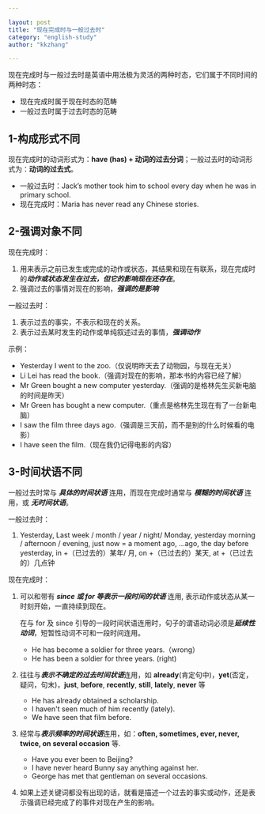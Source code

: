 ```yaml
---

layout: post
title: "现在完成时与一般过去时"
category: "english-study"
author: "kkzhang"

---
```


现在完成时与一般过去时是英语中用法极为灵活的两种时态，它们属于不同时间的两种时态：

- 现在完成时属于现在时态的范畴
- 一般过去时属于过去时态的范畴

## 1-构成形式不同

现在完成时的动词形式为：**have (has) + 动词的过去分词**；一般过去时的动词形式为：**动词的过去式**。

- 一般过去时：Jack’s mother took him to school every day when he was in primary school.
- 现在完成时：Maria has never read any Chinese stories.

## 2-强调对象不同

现在完成时：

1. 用来表示之前已发生或完成的动作或状态，其结果和现在有联系，现在完成时的***动作或状态发生在过去，但它的影响现在还存在***。
2. 强调过去的事情对现在的影响，***强调的是影响***

一般过去时：

1. 表示过去的事实，不表示和现在的关系。
2. 表示过去某时发生的动作或单纯叙述过去的事情，***强调动作***

示例：

- Yesterday I went to the zoo.（仅说明昨天去了动物园，与现在无关）
- Li Lei has read the book.（强调对现在的影响，那本书的内容已经了解）
- Mr Green bought a new computer yesterday.（强调的是格林先生买新电脑的时间是昨天）
- Mr Green has bought a new computer.（重点是格林先生现在有了一台新电脑）
- I saw the film three days ago.（强调是三天前，而不是别的什么时候看的电影）
- I have seen the film.（现在我仍记得电影的内容）

## 3-时间状语不同

一般过去时常与 ***具体的时间状语*** 连用，而现在完成时通常与 ***模糊的时间状语*** 连用，或 ***无时间状语***。

一般过去时：

1. Yesterday, Last week / month / year / night/ Monday, yesterday morning / afternoon / evening,
just now = a moment ago, …ago, the day before yesterday, 
in +（已过去的）某年/ 月, on +（已过去的）某天, at +（已过去的）几点钟

现在完成时：

1. 可以和带有 ***since 或 for 等表示一段时间的状语*** 连用, 表示动作或状态从某一时刻开始，一直持续到现在。
    
    在与 for 及 since 引导的一段时间状语连用时，句子的谓语动词必须是***延续性动词***，短暂性动词不可和一段时间连用。
    
    - He has become a soldier for three years.（wrong）
    - He has been a soldier for three years. (right)
2. 往往与***表示不确定的过去时间状语***连用，如 **already**(肯定句中)，**yet**(否定，疑问，句末)，**just**, **before**, **recently**, **still**, **lately**, **never** 等
    - He has already obtained a scholarship.
    - I haven't seen much of him recently (lately).
    - We have seen that film before.
3. 经常与***表示频率的时间状语***连用，如：**often, sometimes, ever, never, twice, on several occasion** 等.
    - Have you ever been to Beijing?
    - I have never heard Bunny say anything against her.
    - George has met that gentleman on several occasions.
4. 如果上述关键词都没有出现的话，就看是描述一个过去的事实或动作，还是表示强调已经完成了的事件对现在产生的影响。